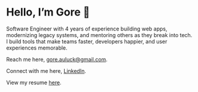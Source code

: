 # Hello, I’m Gore 👋  

Software Engineer with 4 years of experience building web apps, modernizing legacy systems, and mentoring others as they break into tech. I build tools that make teams faster, developers happier, and user experiences memorable.

Reach me here, gore.auluck@gmail.com.

Connect with me here, [LinkedIn](https://www.linkedin.com/in/gore-auluck).

View my resume [here](https://drive.google.com/file/d/1GbYFYMgsYU3qsKOk2RR-1btWEnErw437rmBeHpuxkm8/view).
